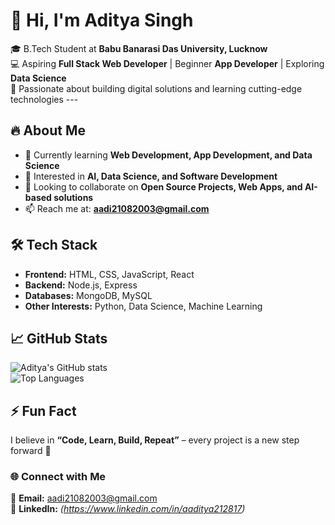 # 👋 Hi, I'm Aditya Singh  

🎓 B.Tech Student at **Babu Banarasi Das University, Lucknow**  
💻 Aspiring **Full Stack Web Developer** | Beginner **App Developer** | Exploring **Data Science**  
🚀 Passionate about building digital solutions and learning cutting-edge technologies  ---

## 🔥 About Me
- 🌱 Currently learning **Web Development, App Development, and Data Science**  
- 👀 Interested in **AI, Data Science, and Software Development**  
- 💞 Looking to collaborate on **Open Source Projects, Web Apps, and AI-based solutions**  
- 📫 Reach me at: **aadi21082003@gmail.com**  

## 🛠️ Tech Stack
- **Frontend:** HTML, CSS, JavaScript, React  
- **Backend:** Node.js, Express  
- **Databases:** MongoDB, MySQL  
- **Other Interests:** Python, Data Science, Machine Learning  

## 📈 GitHub Stats
![Aditya's GitHub stats](https://github-readme-stats.vercel.app/api?username=2128Aditya&show_icons=true&theme=tokyonight)  
![Top Languages](https://github-readme-stats.vercel.app/api/top-langs/?username=2128Aditya&layout=compact&theme=tokyonight)  
## ⚡ Fun Fact
I believe in **“Code, Learn, Build, Repeat”** – every project is a new step forward 🚀  

### 🌐 Connect with Me
📧 **Email:** [aadi21082003@gmail.com](mailto:aadi21082003@gmail.com)  
💼 **LinkedIn:** *(https://www.linkedin.com/in/aaditya212817)*  
